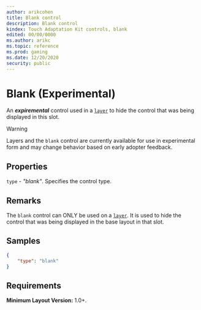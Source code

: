 ```yaml
---
author: arikcohen
title: Blank control
description: Blank control
kindex: Touch Adaptation Kit controls, blank
edited: 00/00/0000
ms.author: arikc
ms.topic: reference
ms.prod: gaming
ms.date: 12/20/2020
security: public
---
```


# Blank (Experimental)

An **_expiremental_** control used in a [`layer`](../layout/game-streaming-touch-layer.md) to hide the control that was being displayed in this slot.

> [!WARNING]
> Layers and the `blank` control are currently available for use in experimental form and may change behavior based on early adopter feedback.

## Properties

`type` - _"blank"_. Specifies the control type.

## Remarks

The `blank` control can ONLY be used on a [`layer`](../layout/game-streaming-touch-layer.md). It is used to hide the control that was being displayed in the base layout in that slot.

## Samples

```JSON
{
    "type": "blank"
}
```

## Requirements

**Minimum Layout Version:** 1.0+.
